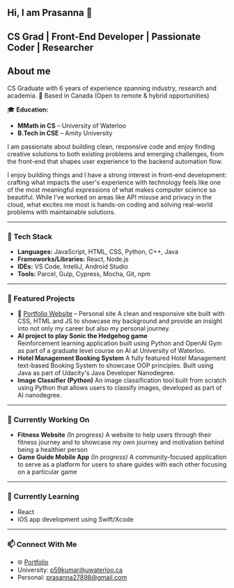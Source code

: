 ## Hi, I am Prasanna 👋
**CS Grad | Front-End Developer | Passionate Coder | Researcher**
---
<!--
**prasannavkumar/prasannavkumar** is a ✨ _special_ ✨ repository because its `README.md` (this file) appears on your GitHub profile.

Here are some ideas to get you started:


- 🌱 I’m currently learning ...
- 👯 I’m looking to collaborate on ...
- 🤔 I’m looking for help with ...
- 💬 Ask me about ...
- 📫 How to reach me: ...
- 😄 Pronouns: ...
- ⚡ Fun fact: ...
-->
## About me

CS Graduate with 6 years of experience spanning industry, research and academia.
📍 Based in Canada (Open to remote & hybrid opportunities)

🎓 **Education:**
- **MMath in CS** – University of Waterloo  
- **B.Tech in CSE** – Amity University
      
I am passionate about building clean, responsive code and enjoy finding creative solutions to both existing problems and emerging challenges, from the front-end that shapes user experience to the backend automation flow. 

I enjoy building things and I have a strong interest in front-end development: crafting what impacts the user's experience with technology feels like one of the most meaningful expressions of what makes computer science so beautiful. While I’ve worked on areas like API misuse and privacy in the cloud, what excites me most is hands-on coding and solving real-world problems with maintainable solutions.

---

### 🧰 Tech Stack

- **Languages:** JavaScript, HTML, CSS, Python, C++, Java
- **Frameworks/Libraries:** React, Node.js
- **IDEs:** VS Code, IntelliJ, Android Studio 
- **Tools:** Parcel, Gulp, Cypress, Mocha, Git, npm

---
### 📌 Featured Projects

- 🔗 [Portfolio Website](https://prasannakumar.net) – Personal site
  A clean and responsive site built with CSS, HTML and JS to showcase my background and provide an insight into not only my career but also my personal journey.
- **AI project to play Sonic the Hedgehog game**  
  Reinforcement learning application built using Python and OpenAI Gym as part of a graduate level course on AI at University of Waterloo. 
- **Hotel Management Booking System**
  A fully featured Hotel Management text-based Booking System to showcase OOP principles. Built using Java as part of Udacity's Java Developer Nanodegree.
- **Image Classifier (Python)**
  An image classification tool built from scratch using Python that allows users to classify images, developed as part of AI nanodegree.
---
 ### 🔭 Currently Working On
  - **Fitness Website** *(In progress)*
   A website to help users through their fitness journey and to showcase my own journey and motivation behind being a healthier person
  - **Game Guide Mobile App** *(In progress)*
     A community-focused application to serve as a platform for users to share guides with each other focusing on a particular game

---
  
### 🌱 Currently Learning

- React
- iOS app development using Swift/Xcode

---

### 📫 Connect With Me

- 🌐 [Portfolio](https://prasannakumar.net)
- University: [p59kumar@uwaterloo.ca](mailto:p59kumar@uwaterloo.ca)
- Personal: [prasanna27898@gmail.com](mailto:prasanna27898@gmail.com)  
